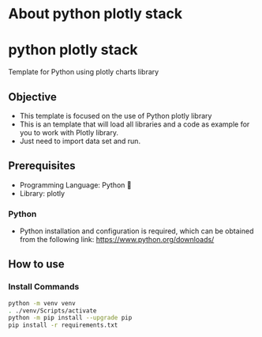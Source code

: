 # About python plotly stack

# python plotly stack
Template for Python using plotly charts library

## Objective
* This template is focused on the use of Python plotly library
* This is an template that will load all libraries and a code as example for you to work with Plotly library. 
* Just need to import data set and run. 
## Prerequisites
- Programming Language: Python :snake:
- Library: plotly


### Python
- Python installation and configuration is required, which can be obtained from the following link: https://www.python.org/downloads/



## How to use

### Install Commands

```bash
python -m venv venv
. ./venv/Scripts/activate
python -m pip install --upgrade pip
pip install -r requirements.txt

  
```
